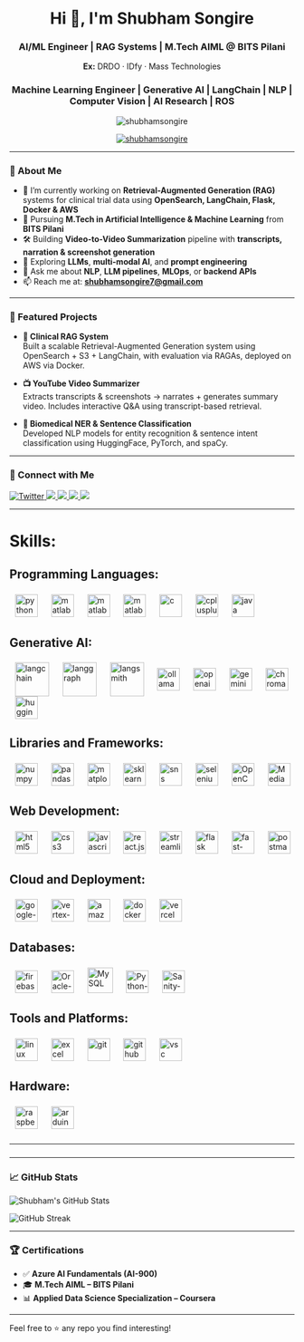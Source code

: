 <h1 align="center">Hi 👋, I'm Shubham Songire</h1>
<h3 align="center">AI/ML Engineer | RAG Systems | M.Tech AIML @ BITS Pilani</h3>
<p align="center"><strong>Ex:</strong> DRDO · IDfy · Mass Technologies</p>
<h3 align="center">Machine Learning Engineer | Generative AI | LangChain | NLP | Computer Vision | AI Research | ROS</h3>

<p align="center">
  <img src="https://komarev.com/ghpvc/?username=shubhamsongire&label=Profile%20views&color=0e75b6&style=flat" alt="shubhamsongire" />
</p>

<p align="center">
  <a href="https://github.com/ryo-ma/github-profile-trophy"><img src="https://github-profile-trophy.vercel.app/?username=shubhamsongire&theme=onedark" alt="shubhamsongire" /></a>
</p>

---

### 🚀 About Me

- 🔭 I’m currently working on **Retrieval-Augmented Generation (RAG)** systems for clinical trial data using **OpenSearch, LangChain, Flask, Docker & AWS**  
- 🧠 Pursuing **M.Tech in Artificial Intelligence & Machine Learning** from **BITS Pilani**  
- 🛠️ Building **Video-to-Video Summarization** pipeline with **transcripts, narration & screenshot generation**  
- 🧪 Exploring **LLMs**, **multi-modal AI**, and **prompt engineering**  
- 💬 Ask me about **NLP**, **LLM pipelines**, **MLOps**, or **backend APIs**  
- 📫 Reach me at: **shubhamsongire7@gmail.com**

---

### 📌 Featured Projects

- **🧠 Clinical RAG System**  
  Built a scalable Retrieval-Augmented Generation system using OpenSearch + S3 + LangChain, with evaluation via RAGAs, deployed on AWS via Docker.

- **📺 YouTube Video Summarizer**  
  Extracts transcripts & screenshots → narrates + generates summary video. Includes interactive Q&A using transcript-based retrieval.

- **🧬 Biomedical NER & Sentence Classification**  
  Developed NLP models for entity recognition & sentence intent classification using HuggingFace, PyTorch, and spaCy.

---

### 🔗 Connect with Me

<p align="left">
  <a href="https://twitter.com/shubhamsongire7" target="_blank">
    <img src="https://img.shields.io/twitter/follow/shubhamsongire7?logo=twitter&style=for-the-badge" alt="Twitter" />
  </a>
  <a href="https://linkedin.com/in/shubham-songire" target="_blank">
    <img src="https://img.shields.io/badge/LinkedIn-blue?logo=linkedin&style=for-the-badge" />
  </a>
  <a href="https://kaggle.com/shubhamsongire" target="_blank">
    <img src="https://img.shields.io/badge/Kaggle-20BEFF?logo=kaggle&style=for-the-badge" />
  </a>
  <a href="https://www.hackerrank.com/sbs050501" target="_blank">
    <img src="https://img.shields.io/badge/HackerRank-2EC866?logo=hackerrank&style=for-the-badge" />
  </a>
  <a href="https://www.youtube.com/@shubhamsongire5701" target="_blank">
    <img src="https://img.shields.io/badge/Youtube-red?logo=youtube&style=for-the-badge" />
  </a>
</p>

---

# Skills:
<h2 align="left">Programming Languages:</h2>

###

<div align="left" id="languages">
  <!-- python -->
  <span>
    <img style="width: 6px;">
    <img src="https://cdn.jsdelivr.net/gh/Bbs1412/Bbs1412/asset_files/python-original.svg" style="height: 40px;" alt="python" />
    <img style="width: 6px;">
  </span>
  <!-- sql -->
  <span>
    <img style="width: 6px;">
    <img src="https://cdn-ak.f.st-hatena.com/images/fotolife/n/nextscape_blog/20210911/20210911000000.png" style="height: 40px;" alt="matlab" />
    <img style="width: 6px;">
  </span>
  <!-- matlab -->
  <span>
    <img style="width: 6px;">
    <img src="https://cdn.jsdelivr.net/gh/Bbs1412/Bbs1412/asset_files/matlab-original.svg" style="height: 40px;" alt="matlab" />
    <img style="width: 6px;">
  </span>
  <!-- ros -->
  <span>
    <img style="width: 6px;">
    <img src="https://upload.wikimedia.org/wikipedia/commons/thumb/b/bb/Ros_logo.svg/1200px-Ros_logo.svg.png" style="height: 40px;" alt="matlab" />
    <img style="width: 6px;">
  </span>
  <!-- c -->
  <span>
    <img style="width: 6px;">
    <img src="https://cdn.jsdelivr.net/gh/Bbs1412/Bbs1412/asset_files/c-original.svg" style="height: 40px;" alt="c" />
    <img style="width: 6px;">
  </span>
  <!-- c++ -->
  <span>
    <img style="width: 6px;">
    <img src="https://cdn.jsdelivr.net/gh/Bbs1412/Bbs1412/asset_files/cplusplus-original.svg" style="height: 40px;" alt="cplusplus" />
    <img style="width: 6px;">
  </span>
  <!-- java -->
  <span>
    <img style="width: 6px;">
    <img src="https://cdn.jsdelivr.net/gh/Bbs1412/Bbs1412/asset_files/java-original.svg" style="height: 40px;" alt="java" />
    <img style="width: 6px;">
  </span>
</div>

###

<h2 align="left">Generative AI:</h2>

###

<div align="left" id="genai"> 
  <!-- LangChain -->
  <span>
    <img style="width: 6px;">
    <img src="https://cdn.jsdelivr.net/gh/Bbs1412/Bbs1412/asset_files/langchain-color.svg" style="height: 60px;" alt="langchain" align="center" />
    <img style="width: 6px;">
  </span>
  <!-- Langgraph -->
  <span>
    <img style="width: 6px;">
    <img src="https://cdn.jsdelivr.net/gh/Bbs1412/Bbs1412/asset_files/langgraph-color.svg" style="height: 60px;" alt="langgraph" align="center" />
    <img style="width: 6px;">
  </span>
  <!-- langsmith -->
  <span>
    <img style="width: 6px;">
    <img src="https://cdn.jsdelivr.net/gh/Bbs1412/Bbs1412/asset_files/langsmith-color.svg" style="height: 60px;" alt="langsmith" align="center" />
    <img style="width: 6px;">
  </span>
  <!-- Ollama -->
  <span>
    <img style="width: 6px;">
    <!-- Dark is not visible in white mode -->
    <img src="https://cdn.jsdelivr.net/gh/Bbs1412/Bbs1412/asset_files/ollama-light.png" style="height: 40px;" alt="ollama" align="center" />
    <img style="width: 6px;">
  </span>
  <!-- OpenAI -->
  <span>
    <img style="width: 6px;">
    <img src="https://cdn.jsdelivr.net/gh/Bbs1412/Bbs1412/asset_files/openai-streamline-white.svg" style="height: 40px;" alt="openai" align="center" />
    <img style="width: 6px;">
  </span>
  <!-- Gemini -->
  <span>
    <img style="width: 6px;">
    <img src="https://cdn.jsdelivr.net/gh/Bbs1412/Bbs1412/asset_files/gemini-color.svg" style="height: 40px;" alt="gemini" align="center" />
    <img style="width: 6px;">
  </span>
  <!-- Chroma -->
  <span>
    <img style="width: 6px;">
    <img src="https://cdn.jsdelivr.net/gh/Bbs1412/Bbs1412/asset_files/chroma-streamline.svg" style="height: 40px;" alt="chroma" align="center" />
    <img style="width: 6px;">
  </span>
  <!-- Huggingface -->
  <span>
    <img style="width: 6px;">
    <img src="https://cdn.jsdelivr.net/gh/Bbs1412/Bbs1412/asset_files/hugging-streamline.svg" style="height: 40px;" alt="huggingface" align="center" />
    <img style="width: 6px;">
  </span>


</div>

###

<h2 align="left">Libraries and Frameworks:</h2>

###

<div align="left" id="frameworks"> 
  <!-- numpy -->
  <span>
    <img style="width: 6px;">
    <img src="https://cdn.jsdelivr.net/gh/Bbs1412/Bbs1412/asset_files/numpy-original.svg" style="height: 40px;" alt="numpy" />
    <img style="width: 6px;">
  </span>
  <!-- pandas -->
  <span>
    <img style="width: 6px;">
    <img src="https://cdn.jsdelivr.net/gh/Bbs1412/Bbs1412/asset_files/pandas-original.svg" style="height: 40px;" alt="pandas" />
    <img style="width: 6px;">
  </span>
  <!-- matplotlib -->
  <span>
    <img style="width: 6px;">
    <img src="https://cdn.jsdelivr.net/gh/Bbs1412/Bbs1412/asset_files/matplotlib-original.svg" style="height: 40px;" alt="matplotlib" />
    <img style="width: 6px;">
  </span>
  <!-- sklearn -->
  <span>
    <img style="width: 6px;">
    <img src="https://cdn.jsdelivr.net/gh/Bbs1412/Bbs1412/asset_files/scikitlearn-original.svg" style="height: 40px;" alt="sklearn" />
    <img style="width: 6px;">
  </span>
  <!-- seaborn-sns -->
  <span>
    <img style="width: 6px;">
    <img src="https://cdn.jsdelivr.net/gh/Bbs1412/Bbs1412/asset_files/seaborn.svg" style="height: 40px;" alt="sns" />
    <img style="width: 6px;">
  </span>
  <!-- selenium -->
  <span>
    <img style="width: 6px;">
    <img src="https://cdn.jsdelivr.net/gh/bbs1412/bbs1412/asset_files/selenium.svg" style="height: 40px;" alt="selenium" />
    <img style="width: 6px;">
  </span>
  <!-- OpenCV -->
  <span>
    <img style="width: 6px;">
    <img src="https://cdn.jsdelivr.net/gh/bbs1412/bbs1412/asset_files/opencv-original.svg" style="height: 40px;" alt="OpenCV" />
    <img style="width: 6px;">
  </span>
  <!-- MediaPipe -->
  <span>
    <img style="width: 6px;">
    <img src="https://cdn.jsdelivr.net/gh/bbs1412/bbs1412/asset_files/mediapipe.svg" style="height: 40px;" alt="MediaPipe" />
    <img style="width: 6px;">
  </span>
</div>

###

<h2 align="left">Web Development:</h2>

###
  
<div align="left" id="web-dev">
  <!-- html -->
  <span>
    <img style="width: 6px;">
    <img src="https://cdn.jsdelivr.net/gh/Bbs1412/Bbs1412/asset_files/html5-original.svg" style="height: 40px;" alt="html5" />
    <img style="width: 6px;">
  </span>
  <!-- css -->
  <span>
    <img style="width: 6px;">
    <img src="https://cdn.jsdelivr.net/gh/Bbs1412/Bbs1412/asset_files/css3-original.svg" style="height: 40px;" alt="css3" />
    <img style="width: 6px;">
  </span>
  <!-- js -->
  <span>
    <img style="width: 6px;">
    <img src="https://cdn.jsdelivr.net/gh/Bbs1412/Bbs1412/asset_files/javascript-plain.svg" style="height: 40px;" alt="javascript" />
    <img style="width: 6px;">
  </span>
  <!-- react -->
  <span>
    <img style="width: 6px;">
    <img src="https://cdn.jsdelivr.net/gh/Bbs1412/Bbs1412/asset_files/react-original.svg" style="height: 40px;" alt="react.js" />
    <img style="width: 6px;">
  </span>
  <!-- streamlit -->
  <span>
    <img style="width: 6px;">
    <img src="https://cdn.jsdelivr.net/gh/Bbs1412/Bbs1412/asset_files/streamlit-original.svg" style="height: 40px;" alt="streamlit" />
    <img style="width: 6px;">
  </span>
  <!-- flask -->
  <span>
    <img style="width: 6px;">
    <img src="https://cdn.jsdelivr.net/gh/Bbs1412/Bbs1412/asset_files/flask-original-wordmark.svg" style="height: 40px;" alt="flask" />
    <img style="width: 6px;">
  </span>
  <!-- fast-api -->
  <span>
    <img style="width: 6px;">
    <!-- delete local ref line and un-comment github one -->
    <img src="https://cdn.jsdelivr.net/gh/Bbs1412/Bbs1412/asset_files/fastapi-original.svg" style="height: 40px;" alt="fast-api" />
    <img style="width: 6px;">
  </span>
  <!-- postman -->
  <span>
    <img style="width: 6px;">
    <img src="https://cdn.jsdelivr.net/gh/Bbs1412/Bbs1412/asset_files/postman-original.svg" style="height: 40px;" alt="postman" />
    <img style="width: 6px;">
  </span>
</div>

###

<h2 align="left">Cloud and Deployment:</h2>

###


<div align="left" id="cloud-deployment">
  <!-- Google Cloud GCP -->
  <span>
    <img style="width: 6px;">
    <img src="https://cdn.jsdelivr.net/gh/Bbs1412/Bbs1412/asset_files/googlecloud-original.svg" style="height: 40px;" alt="google-cloud-platform" />
    <img style="width: 6px;">
  </span>
  <!-- Vertex-AI -->
  <span>
    <img style="width: 6px;">
    <img src="https://cdn.jsdelivr.net/gh/Bbs1412/Bbs1412/asset_files/vertex-ai.svg" style="height: 40px;" alt="vertex-ai" />
    <img style="width: 6px;">
  </span>
  <!-- AWS -->
  <span>
    <img style="width: 6px;">
    <img src="https://cdn.jsdelivr.net/gh/Bbs1412/Bbs1412/asset_files/aws.svg" style="height: 40px;" alt="amazon-web-services" />
    <img style="width: 6px;">
  </span>
  <!-- docker -->
  <span>
    <img style="width: 6px;">
    <img src="https://cdn.jsdelivr.net/gh/Bbs1412/Bbs1412/asset_files/docker-original.svg" style="height: 40px;" alt="docker" />
    <img style="width: 6px;">
  </span>
  <!-- vercel -->
  <span>
    <img style="width: 6px;">
    <img src="https://cdn.jsdelivr.net/gh/Bbs1412/Bbs1412/asset_files/vercel-original.svg" style="height: 40px;" alt="vercel" />
    <img style="width: 6px;">
  </span>
  
</div>



###

<h2 align="left">Databases:</h2>

###


<div align="left" id="databases">
  <!-- firebase -->
  <span>
    <img style="width: 6px;">
    <img src="https://cdn.jsdelivr.net/gh/Bbs1412/Bbs1412/asset_files/firebase-original.svg" style="height: 40px;" alt="firebase" />
    <img style="width: 6px;">
  </span>
  <!-- SQL -->
  <span>
    <img style="width: 6px;">
    <img src="https://cdn.jsdelivr.net/gh/Bbs1412/Bbs1412/asset_files/sql.svg" style="height: 40px;" alt="Oracle-SQL" />
    <img style="width: 6px;">
  </span>
  <!-- My-SQL -->
  <span>
    <img style="width: 6px;">
    <img src="https://cdn.jsdelivr.net/gh/Bbs1412/Bbs1412/asset_files/mysql.svg" style="height: 45px;" alt="MySQL" />
    <img style="width: 6px;">
  </span>
  <!-- SQLite -->
  <span>
    <img style="width: 6px;">
    <img src="https://cdn.jsdelivr.net/gh/Bbs1412/Bbs1412/asset_files/sqlite.svg" style="height: 40px;" alt="Python-SQLite" />
    <img style="width: 6px;">
  </span>
  <!-- Sanity -->
  <span>
    <img style="width: 6px;">
    <img src="https://cdn.jsdelivr.net/gh/Bbs1412/Bbs1412/asset_files/sanity.svg" style="height: 40px;" alt="Sanity-CMS" style="border-radius: 8%"/>
    <img style="width: 6px;">
  </span>

  
</div>

###

<h2 align="left">Tools and Platforms:</h2>

###

<div align="left" id="tools-platforms">
  <!-- linux -->
  <span>
    <img style="width: 6px;">
    <img src="https://cdn.jsdelivr.net/gh/Bbs1412/Bbs1412/asset_files/linux_edit_png.png" style="height: 40px;" alt="linux" />
    <img style="width: 6px;">
  </span>
  <!-- excel -->
  <span>
    <img style="width: 6px;">
    <img src="https://cdn.jsdelivr.net/gh/Bbs1412/Bbs1412/asset_files/excel-4.svg" style="height: 40px;" alt="excel" />
    <img style="width: 6px;">
  </span>
  <!-- git -->
  <span>
    <img style="width: 6px;">
    <img src="https://cdn.jsdelivr.net/gh/Bbs1412/Bbs1412/asset_files/git-original.svg" style="height: 40px;" alt="git" />
    <img style="width: 6px;">
  </span>
  <!-- github -->
  <span>
    <img style="width: 6px;">
    <img src="https://cdn.jsdelivr.net/gh/Bbs1412/Bbs1412/asset_files/github_edit_png.png" style="height: 40px;" alt="github" />
    <img style="width: 6px;">
  </span>
  <!-- markdown -->
  <!-- <span>
    <img style="width: 6px;">
    <img src="https://cdn.jsdelivr.net/gh/Bbs1412/Bbs1412/asset_files/markdown-original.svg" style="height: 40px;" alt="markdown" />
    <img style="width: 6px;">
  </span> -->
  <!-- vsc -->
  <span>
    <img style="width: 6px;">
    <img src="https://cdn.jsdelivr.net/gh/Bbs1412/Bbs1412/asset_files/code-original.svg" style="height: 40px;" alt="vsc" />
    <!-- <img src="https://cdn.jsdelivr.net/gh/Bbs1412/Bbs1412/asset_files/vscode-original.svg" style="height: 40px;" alt="vsc" /> -->
    <img style="width: 6px;">
  </span>
</div>

###

<h2 align="left">Hardware:</h2>

###

<div align="left" id="hardware">
  <!-- Raspberry Pi -->
  <span>
    <img style="width: 6px;">
    <img src="https://cdn.jsdelivr.net/gh/Bbs1412/Bbs1412/asset_files/raspberrypi-original.svg" style="height: 40px;" alt="raspberrypi" />
    <img style="width: 6px;">
  </span>
  <!-- arduino -->
  <span>
    <img style="width: 6px;">
    <img src="https://cdn.jsdelivr.net/gh/Bbs1412/Bbs1412/asset_files/arduino-original.svg" style="height: 40px;" alt="arduino" />
    <img style="width: 6px;">
  </span>
</div>

###

---

###

---

### 📈 GitHub Stats

<p align="left">
  <img src="https://github-readme-stats.vercel.app/api?username=shubhamsongire&show_icons=true&theme=tokyonight" alt="Shubham's GitHub Stats" />
</p>
<p align="left">
  <img src="https://github-readme-streak-stats.herokuapp.com/?user=shubhamsongire&theme=tokyonight" alt="GitHub Streak" />
</p>

---

### 🏆 Certifications

- ✅ **Azure AI Fundamentals (AI-900)**  
- 🎓 **M.Tech AIML – BITS Pilani**  
- 📊 **Applied Data Science Specialization – Coursera**  

---

Feel free to ⭐ any repo you find interesting!

